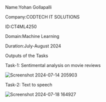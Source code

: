Name:Yohan Gollapalli

Company:CODTECH IT SOLUTIONS

ID:CT4ML4250

Domain:Machine Learning

Duration:July-August 2024

Outputs of the Tasks

Task-1: Sentimental analysis on movie reviews

![Screenshot 2024-07-14 205903](https://github.com/user-attachments/assets/cf96eae9-6ad0-4f2e-af59-d91e4730f877)

Task-2: Text to speech

![Screenshot 2024-07-18 164927](https://github.com/user-attachments/assets/f971693a-47ee-426e-9701-c1a5f34c7aee)
